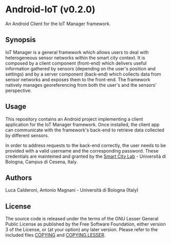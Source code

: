 # Android-IoT (v0.2.0)
An Android Client for the IoT Manager framework.

## Synopsis ##
IoT Manager is a general framework which allows users to deal with heterogeneous sensor networks within the smart city context.
It is composed by a client component (front-end) which delivers useful information gathered by sensors (depending on the user's position and settings) and by a server component (back-end) which collects data from sensor networks and exposes them to the front-end.
The framework natively manages georeferencing from both the user's and the sensors' perspective.

## Usage ##
This repository contains an Android project implementing a client application for the IoT Manager framework.
Once installed, the client app can communicate with the framework's back-end to retrieve data collected by different sensors.

In order to address requests to the back-end correctly, the user needs to be provided with a valid username and the corresponding password.
These credentials are mainteined and granted by the [Smart City Lab](http://smartcity.csr.unibo.it) - Università di Bologna, Campus di Cesena, Italy.

## Authors ##
Luca Calderoni, Antonio Magnani - Università di Bologna (Italy)

## License ##
The source code is released under the terms of the GNU Lesser General Public License as published by the Free Software Foundation, either version 3 of the License, or (at your option) any later version. Please refer to the included files [COPYING](COPYING) and [COPYING.LESSER](COPYING.LESSER).